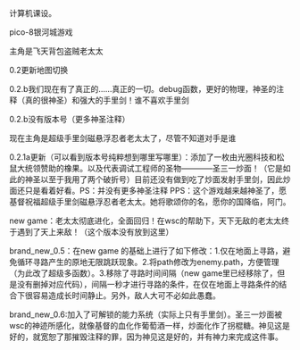 计算机课设。

pico-8银河城游戏

主角是飞天背包盗贼老太太

0.2更新地图切换

0.2.b我们现在有了真正的……真正的一切。debug函数，更好的物理，神圣的注释（真的很神圣）和强大的手里剑！谁不喜欢手里剑

0.2.b没有版本号（更多神圣注释）

现在主角是超级手里剑磁悬浮忍者老太太了，尽管不知道对手是谁

0.2.1a更新（可以看到版本号纯粹想到哪里写哪里）：添加了一枚由光圈科技和松鼠大统领赞助的橡果。以及代表调试工程师的圣物————圣三一炒面！（它是如此的神圣以至于我用了两个破折号）目前还没有做到吃了炒面发射手里剑，因此炒面还只是看着好看。PS：并没有更多神圣注释 PPS：这个游戏越来越神圣了，愿基督祝福超级手里剑磁悬浮忍者老太太。她将歌颂你的名，愿你的国降临，阿门。

new game：老太太彻底进化，全面回归！在wsc的帮助下，天下无敌的老太太终于遇到了天上来敌！（这个版本没有放到这里）

brand_new_0.5：在new game 的基础上进行了如下修改：1.仅在地面上寻路，避免循环寻路产生的原地无限跳跃现象。2.将path修改为enemy.path，方便管理（为此改了超级多函数）。3.移除了寻路时间间隔（new game里已经移除了，但是没有删掉对应代码），间隔一秒才进行寻路的条件，在仅在地面上寻路条件的结合下很容易造成长时间静止。另外，敌人大可不必如此愚蠢。

brand_new_0.6:加入了可解锁的能力系统（实际上只有手里剑）。圣三一炒面被wsc的神迹所感化，就像基督的血化作葡萄酒一样，炒面化作了拐棍糖。神见这是好的，就宽恕了那摧毁注释的罪，因为神见这是好的，并有神力来完成这件事。

